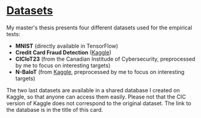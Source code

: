 # [Datasets](https://www.kaggle.com/datasets/alexandrelemercier/data-from-the-universal-evasion-attacks-package)

My master's thesis presents four different datasets used for the empirical tests:
- **MNIST** (directly available in TensorFlow)
- **Credit Card Fraud Detection** ([Kaggle](https://www.kaggle.com/datasets/dhanushnarayananr/credit-card-fraud))
- **CICIoT23** (from the Canadian Institude of Cybersecurity, preprocessed by me to focus on interesting targets)
- **N-BaIoT** (from [Kaggle](https://www.kaggle.com/datasets/mkashifn/nbaiot-dataset), preprocessed by me to focus on interesting targets)

The two last datasets are available in a shared database I created on Kaggle, so that anyone can access them easily. Please not that the CIC version of Kaggle does not correspond to the original dataset. The link to the database is in the title of this card.